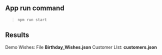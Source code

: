 ## App run command
> `npm run start`

## Results
Demo Wishes: File **Birthday_Wishes.json**
Customer LIst: **customers.json**
